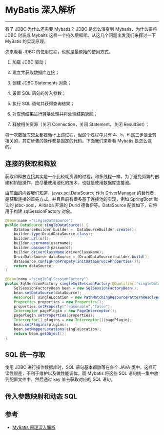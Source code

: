 # MyBatis 深入解析
---


有了 JDBC 为什么还需要 Mybatis？ JDBC 是怎么演变到 Mybatis，为什么要将 JDBC 封装成 Mybaits 这样一个持久层框架。从这几个问题出发我们来探讨一下 MyBatis 的实现原理。

先来看看 JDBC 的使用过程，也就是最原始的使用方式。

1. 加载 JDBC 驱动；

2. 建立并获取数据库连接；

3. 创建 JDBC Statements 对象；

4. 设置 SQL 语句的传入参数；

5. 执行 SQL 语句并获得查询结果；

6. 对查询结果进行转换处理并将处理结果返回；

7. 释放相关资源（关闭 Connection，关闭 Statement，关闭 ResultSet）；


每一次数据库交互都要循环上述过程，但这个过程中只有 4、5、6 这三步是业务相关的，其它步骤的操作都是固定的代码。下面我们来看看 Mybatis 是怎么做的。

## 连接的获取和释放

获取和释放连接其实是一个比较耗资源的过程，和多线程一样，为了避免频繁的创建和销毁操作，应尽量使用池化的技术，也就是使用数据库连接池。

由前面的内容我们知道，javax.sql.DataSource 作为 DriverManager 的替代者，是获取连接的首先方式，并且目前有很多基于连接池的实现，例如 SpringBoot 默认的 jdbc-pool，Alibaba 开源的 Durid 德鲁伊等。DataSource 配置如下，它将用于构建 sqlSessionFactory 对象。

```Java
@Bean(name ="singleDataSource")
public DataSource singleDataSource() {
	DataSourceBuilder builder =  DataSourceBuilder.create();
	builder.type(DruidDataSource.class);
	builder.url(url);
	builder.username(username);
	builder.password(password);
	builder.driverClassName(driverClassName);
	DruidDataSource dataSource = (DruidDataSource)builder.build();
	dataSource.configFromPropety(initDataSorucceProperties());
	return dataSource;
}

@Bean(name ="singleSqlSessionFactory")
public SqlSessionFactory singleSqlSessionFactory(@Qualifier("singleDataSource") DataSource dataSource) throws Exception {
	SqlSessionFactoryBean bean = new SqlSessionFactoryBean();
	bean.setDataSource(dataSource);
	Resource[] singleLocation = new PathMatchingResourcePatternResolver().getResources("classpath:sqlmap/single/*.xml");
	Properties properties = new Properties();
	properties.setProperty("reasonable","false");
	Interceptor pagePlugin = new PageInterceptor();
	pagePlugin.setProperties(properties);
	Interceptor[] plugins = new Interceptor[]{pagePlugin};
	bean.setPlugins(plugins);
	bean.setMapperLocations(singleLocation);
	return bean.getObject();
}
```

## SQL 统一存取

使用 JDBC 进行操作数据库时，SQL 语句基本都散落在各个 JAVA 类中，这样可读性很差，不利于维护以及做性能调优。而 Mybatis 将这些 SQL 语句统一集中放到配置文件中，然后通过 key 值去获取对应的 SQL 语句。

## 传入参数映射和动态 SQL







## 参考

- [MyBatis 原理深入解析](https://www.jianshu.com/p/ec40a82cae28)